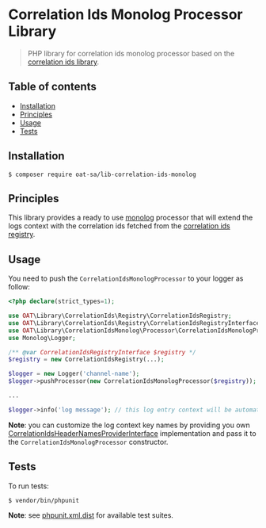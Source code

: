 # Correlation Ids Monolog Processor Library

> PHP library for correlation ids monolog processor based on the [correlation ids library](https://github.com/oat-sa/lib-correlation-ids).

## Table of contents
- [Installation](#installation)
- [Principles](#principles)
- [Usage](#usage)
- [Tests](#tests)

## Installation

```console
$ composer require oat-sa/lib-correlation-ids-monolog
```

## Principles

This library provides a ready to use [monolog](https://github.com/Seldaek/monolog) processor that will extend the logs context with the correlation ids fetched from the [correlation ids registry](https://github.com/oat-sa/lib-correlation-ids/blob/master/src/Registry/CorrelationIdsRegistryInterface.php).

## Usage

You need to push the `CorrelationIdsMonologProcessor` to your logger as follow:

```php
<?php declare(strict_types=1);

use OAT\Library\CorrelationIds\Registry\CorrelationIdsRegistry;
use OAT\Library\CorrelationIds\Registry\CorrelationIdsRegistryInterface;
use OAT\Library\CorrelationIdsMonolog\Processor\CorrelationIdsMonologProcessor;
use Monolog\Logger;

/** @var CorrelationIdsRegistryInterface $registry */
$registry = new CorrelationIdsRegistry(...);

$logger = new Logger('channel-name');
$logger->pushProcessor(new CorrelationIdsMonologProcessor($registry));

...

$logger->info('log message'); // this log entry context will be automatically populated with the correlation ids.
```
**Note**: you can customize the log context key names by providing you own [CorrelationIdsHeaderNamesProviderInterface](https://github.com/oat-sa/lib-correlation-ids/blob/master/src/Provider/CorrelationIdsHeaderNamesProviderInterface.php) implementation and pass it to the `CorrelationIdsMonologProcessor` constructor.

## Tests

To run tests:
```console
$ vendor/bin/phpunit
```
**Note**: see [phpunit.xml.dist](phpunit.xml.dist) for available test suites.